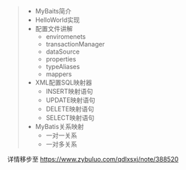> + MyBaits简介
> + HelloWorld实现
> + 配置文件讲解
>   - enviromenets
>   - transactionManager
>   - dataSource
>   - properties
>   - typeAliases
>   - mappers
> + XML配置SQL映射器
>   - INSERT映射语句 
>   - UPDATE映射语句
>   - DELETE映射语句
>   - SELECT映射语句
> + MyBatis关系映射
>   - 一对一关系
>   - 一对多关系

详情移步至 https://www.zybuluo.com/qdlxsxj/note/388520
